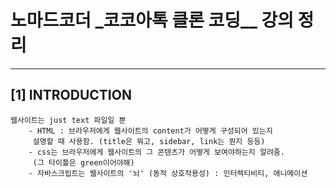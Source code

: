 # 노마드코더 \_코코아톡 클론 코딩\_\_ 강의 정리

---

## [1] INTRODUCTION

```
웹사이트는 just text 파일일 뿐
    - HTML : 브라우저에게 웹사이트의 content가 어떻게 구성되어 있는지
	 설명할 때 사용함. (title은 뭐고, sidebar, link는 뭔지 등등)
    - css는 브라우저에게 웹사이트의 그 콘텐츠가 어떻게 보여야하는지 알려줌.
	 (그 타이틀은 green이어야해)
    - 자바스크립트는 웹사이트의 '뇌' (동적 상호작용성) : 인터렉티비티, 애니메이션
```
